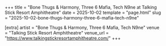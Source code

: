 +++
title = "Bone Thugs & Harmony, Three 6 Mafia, Tech N9ne at Talking Stick Resort Amphitheatre"
date = 2025-10-02
template = "page.html"
slug = "2025-10-02-bone-thugs-harmony-three-6-mafia-tech-n9ne"

[extra]
artist = "Bone Thugs & Harmony, Three 6 Mafia, Tech N9ne"
venue = "Talking Stick Resort Amphitheatre"
venue_url = "https://www.talkingstickresortamphitheatre.com/"
+++
